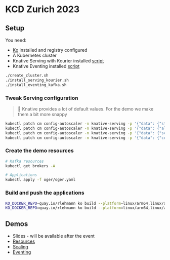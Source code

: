 # KCD Zurich 2023

## Setup

You need:
* [Ko](https://github.com/ko-build/ko) installed and registry configured
* A Kubernetes cluster
* Knative Serving with Kourier installed [script](https://github.com/ReToCode/local-kind-setup/blob/main/install_serving_kourier.sh)
* Knative Eventing installed [script](https://github.com/ReToCode/local-kind-setup/blob/main/install_eventing_kafka.sh)

```bash
./create_cluster.sh
./install_serving_kourier.sh
./install_eventing_kafka.sh
```

### Tweak Serving configuration

> 📝 Knative provides a lot of default values. For the demo we make them a bit more snappy

```bash
kubectl patch cm config-autoscaler -n knative-serving -p '{"data": {"stable-window": "10s"}}'
kubectl patch cm config-autoscaler -n knative-serving -p '{"data": {"allow-zero-initial-scale": "true"}}'
kubectl patch cm config-autoscaler -n knative-serving -p '{"data": {"scale-to-zero-grace-period": "1s"}}'
kubectl patch cm config-autoscaler -n knative-serving -p '{"data": {"container-concurrency-target-percentage": "0.7"}}'
```

### Create the demo resources

```bash
# Kafka resources
kubectl get brokers -A

# Applications
kubectl apply -f oger/oger.yaml
```

### Build and push the applications

```bash
KO_DOCKER_REPO=quay.io/rlehmann ko build --platform=linux/arm64,linux/amd64 --sbom=none -B oger
KO_DOCKER_REPO=quay.io/rlehmann ko build --platform=linux/arm64,linux/amd64 --sbom=none -B horse-jaskier
```


## Demos

* Slides - will be available after the event
* [Resources](./1_KNATIVE_RESOURCES.md)
* [Scaling](./2_SCALING.md)
* [Eventing](./3_DEMO_EVENTING.md)

